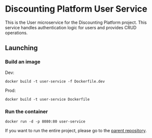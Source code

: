 # Discounting Platform User Service

This is the User microservice for the Discounting Platform project. This service handles authentication logic for users and provides CRUD operations.

## Launching

### Build an image

Dev:

`docker build -t user-service -f Dockerfile.dev`

Prod:

`docker build -t user-service Dockerfile`

### Run the container

`docker run -d -p 8080:80 user-service`

If you want to run the entire project, please go to the [parent repository](https://github.com/vb-ee/discount-platform).
